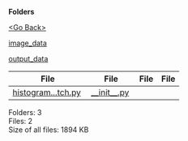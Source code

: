 **Folders**

[&lt;Go Back&gt;](../right.html)

[image_data](image_data/right.html)

[output_data](output_data/right.html)

<table><thead><tr class="header"><th><strong>File</strong></th><th><strong>File</strong></th><th><strong>File</strong></th><th><strong>File</strong></th></tr></thead><tbody><tr class="odd"><td><a href="histogram_stretch.py">histogram...tch.py</a> </td><td><a href="__init__.py">__init__.py</a> </td><td></td><td></td></tr></tbody></table>

Folders: 3  
Files: 2  
Size of all files: 1894 KB
